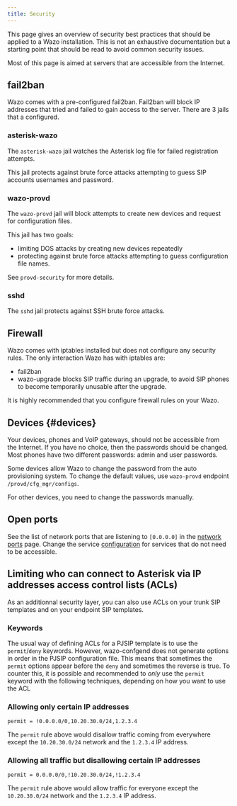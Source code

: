 ```yaml
---
title: Security
---
```


This page gives an overview of security best practices that should be applied to a Wazo
installation. This is not an exhaustive documentation but a starting point that should be read to
avoid common security issues.

Most of this page is aimed at servers that are accessible from the Internet.

## fail2ban

Wazo comes with a pre-configured fail2ban. Fail2ban will block IP addresses that tried and failed to
gain access to the server. There are 3 jails that a configured.

### asterisk-wazo

The `asterisk-wazo` jail watches the Asterisk log file for failed registration attempts.

This jail protects against brute force attacks attempting to guess SIP accounts usernames and
password.

### wazo-provd

The `wazo-provd` jail will block attempts to create new devices and request for configuration files.

This jail has two goals:

- limiting DOS attacks by creating new devices repeatedly
- protecting against brute force attacks attempting to guess configuration file names.

See `provd-security` for more details.

### sshd

The `sshd` jail protects against SSH brute force attacks.

## Firewall

Wazo comes with iptables installed but does not configure any security rules. The only interaction
Wazo has with iptables are:

- fail2ban
- wazo-upgrade blocks SIP traffic during an upgrade, to avoid SIP phones to become temporarily
  unusable after the upgrade.

It is highly recommended that you configure firewall rules on your Wazo.

## Devices {#devices}

Your devices, phones and VoIP gateways, should not be accessible from the Internet. If you have no
choice, then the passwords should be changed. Most phones have two different passwords: admin and
user passwords.

Some devices allow Wazo to change the password from the auto provisioning system. To change the
default values, use `wazo-provd` endpoint `/provd/cfg_mgr/configs`.

For other devices, you need to change the passwords manually.

## Open ports

See the list of network ports that are listening to `[0.0.0.0]` in the
[network ports](/uc-doc/contributors/network) page. Change the service
[configuration](/uc-doc/system/configuration_files) for services that do not need to be accessible.

## Limiting who can connect to Asterisk via IP addresses access control lists (ACLs)

As an additionnal security layer, you can also use ACLs on your trunk SIP templates and on your
endpoint SIP templates.

### Keywords

The usual way of defining ACLs for a PJSIP template is to use the `permit`/`deny` keywords. However,
wazo-confgend does not generate options in order in the PJSIP configuration file. This means that
sometimes the `permit` options appear before the `deny` and sometimes the reverse is true. To
counter this, it is possible and recommended to _only_ use the `permit` keyword with the following
techniques, depending on how you want to use the ACL

### Allowing only certain IP addresses

```
permit = !0.0.0.0/0,10.20.30.0/24,1.2.3.4
```

The `permit` rule above would disallow traffic coming from everywhere except the `10.20.30.0/24`
network and the `1.2.3.4` IP address.

### Allowing all traffic but disallowing certain IP addresses

```
permit = 0.0.0.0/0,!10.20.30.0/24,!1.2.3.4
```

The `permit` rule above would allow traffic for everyone except the `10.20.30.0/24` network and the
`1.2.3.4` IP address.
